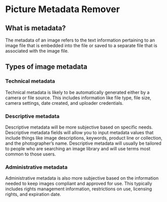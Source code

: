 # Picture Metadata Remover

## What is metadata?
The metadata of an image refers to the text information pertaining to an image file that is embedded into the file or saved to a separate file that is associated with the image file.

## Types of image metadata
### Technical metadata
Technical metadata is likely to be automatically generated either by a camera or file source. This includes information like file type, file size, camera settings, date created, and uploader credentials.

### Descriptive metadata
Descriptive metadata will be more subjective based on specific needs. Descriptive metadata fields will allow you to input metadata values that include things like image descriptions, keywords, product line or collection, and the photographer’s name. Descriptive metadata will usually be tailored to people who are searching an image library and will use terms most common to those users. 

### Administrative metadata
Administrative metadata is also more subjective based on the information needed to keep images compliant and approved for use. This typically includes rights management information, restrictions on use, licensing rights, and expiration date. 
